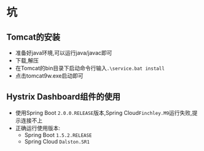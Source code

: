 # 坑

## Tomcat的安装

- 准备好java环境,可以运行java/javac即可
- 下载,解压
- 在Tomcat的bin目录下启动命令行输入`.\service.bat install`
- 点击tomcat9w.exe启动即可




## Hystrix Dashboard组件的使用

- 使用Spring Boot `2.0.0.RELEASE`版本,Spring Cloud`Finchley.M9`运行失败,提示连接不上
- 正确运行使用版本:
  - Spring Boot `1.5.2.RELEASE`
  - Spring Cloud `Dalston.SR1`